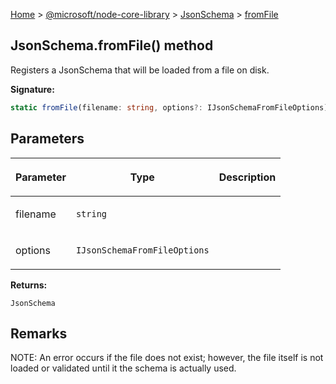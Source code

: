 [Home](./index) &gt; [@microsoft/node-core-library](./node-core-library.md) &gt; [JsonSchema](./node-core-library.jsonschema.md) &gt; [fromFile](./node-core-library.jsonschema.fromfile.md)

## JsonSchema.fromFile() method

Registers a JsonSchema that will be loaded from a file on disk.

<b>Signature:</b>

```typescript
static fromFile(filename: string, options?: IJsonSchemaFromFileOptions): JsonSchema;
```

## Parameters

|  <p>Parameter</p> | <p>Type</p> | <p>Description</p> |
|  --- | --- | --- |
|  <p>filename</p> | <p>`string`</p> |  |
|  <p>options</p> | <p>`IJsonSchemaFromFileOptions`</p> |  |

<b>Returns:</b>

`JsonSchema`

## Remarks

NOTE: An error occurs if the file does not exist; however, the file itself is not loaded or validated until it the schema is actually used.

